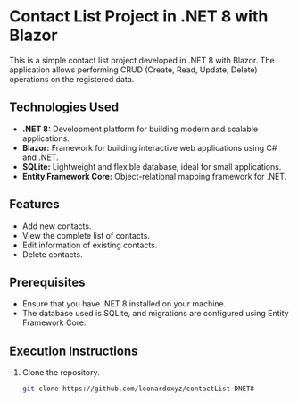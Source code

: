 # Contact List Project in .NET 8 with Blazor

This is a simple contact list project developed in .NET 8 with Blazor. The application allows performing CRUD (Create, Read, Update, Delete) operations on the registered data.

## Technologies Used

- **.NET 8:** Development platform for building modern and scalable applications.
- **Blazor:** Framework for building interactive web applications using C# and .NET.
- **SQLite:** Lightweight and flexible database, ideal for small applications.
- **Entity Framework Core:** Object-relational mapping framework for .NET.

## Features

- Add new contacts.
- View the complete list of contacts.
- Edit information of existing contacts.
- Delete contacts.

## Prerequisites

- Ensure that you have .NET 8 installed on your machine.
- The database used is SQLite, and migrations are configured using Entity Framework Core.

## Execution Instructions

1. Clone the repository.
   ```bash
   git clone https://github.com/leonardoxyz/contactList-DNET8
